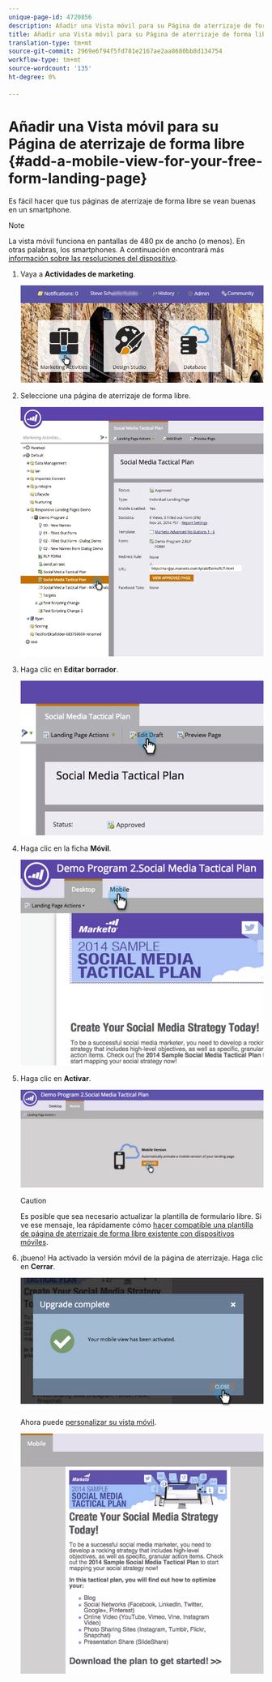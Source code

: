 ```yaml
---
unique-page-id: 4720856
description: Añadir una Vista móvil para su Página de aterrizaje de forma libre - Documentos de marketing - Documentación del producto
title: Añadir una Vista móvil para su Página de aterrizaje de forma libre
translation-type: tm+mt
source-git-commit: 2969e6f94f5fd781e2167ae2aa8680bb8d134754
workflow-type: tm+mt
source-wordcount: '135'
ht-degree: 0%

---
```



# Añadir una Vista móvil para su Página de aterrizaje de forma libre {#add-a-mobile-view-for-your-free-form-landing-page}

Es fácil hacer que tus páginas de aterrizaje de forma libre se vean buenas en un smartphone.

>[!NOTE]
>
>La vista móvil funciona en pantallas de 480 px de ancho (o menos). En otras palabras, los smartphones. A continuación encontrará más [información sobre las resoluciones del dispositivo](https://mydevice.io/devices/).

1. Vaya a **Actividades de marketing**.

   ![](assets/login-marketing-activities-3.png)

1. Seleccione una página de aterrizaje de forma libre.

   ![](assets/choose-landing-page.jpg)

1. Haga clic en **Editar borrador**.

   ![](assets/image2015-1-22-15-3a38-3a12.png)

1. Haga clic en la ficha **Móvil**.

   ![](assets/image2015-1-22-16-3a46-3a10.png)

1. Haga clic en **Activar**.

   ![](assets/image2015-1-22-15-3a48-3a47.png)

   >[!CAUTION]
   >
   >Es posible que sea necesario actualizar la plantilla de formulario libre. Si ve ese mensaje, lea rápidamente cómo [hacer compatible una plantilla de página de aterrizaje de forma libre existente con dispositivos móviles](/help/marketo/product-docs/demand-generation/landing-pages/landing-page-templates/make-an-existing-free-form-landing-page-template-mobile-compatible.md).

1. ¡bueno! Ha activado la versión móvil de la página de aterrizaje. Haga clic en **Cerrar**.

   ![](assets/image2015-1-22-16-3a44-3a37.png)

   Ahora puede [personalizar su vista móvil](/help/marketo/product-docs/demand-generation/landing-pages/free-form-landing-pages/customize-mobile-view-for-your-free-form-landing-page.md).

   ![](assets/image2015-1-22-16-3a47-3a16.png)
